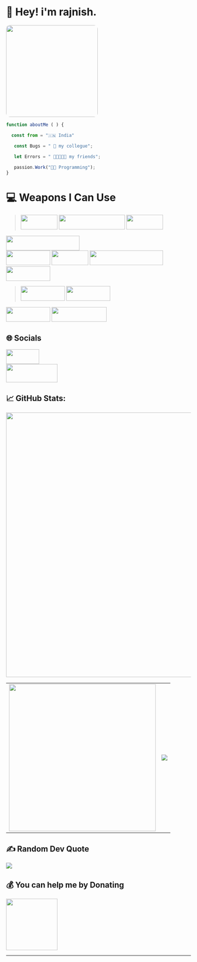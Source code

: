 
# 👋 Hey! i'm  **rajnish**. 
<img width="250px" height="250px" src="https://bit.ly/rajnish-dpc" style="border-radius:10px;">

```js
function aboutMe ( ) {

  const from = "🇮🇳 India"

   const Bugs = " 🐛 my collegue";
   
   let Errors = " 👩🏾‍🤝‍👩🏻 my friends";

   passion.Work("🧑‍💻 Programming");
}
```


# 💻 **Weapons I Can Use**

> <img width="100px" height="40px" src="https://img.shields.io/badge/html5-%23E34F26.svg?style=flat&logo=html5&logoColor=white"> <img width="180px" height="40px" src="https://img.shields.io/badge/markdown-%23000000.svg?style=flat&logo=markdown&logoColor=white">   <img width="100px" height="40px" src="https://img.shields.io/badge/css3-%231572B6.svg?style=flat&logo=css3&logoColor=white" >
<img width="200px" height="40px" src="https://img.shields.io/badge/javascript-%23323330.svg?style=flat&logo=javascript&logoColor=%23F7DF1E" > 
 <br> <img width="120px" height="40px" src="https://img.shields.io/badge/react-%2320232a.svg?style=flat&logo=react&logoColor=%2361DAFB" >
<img width="100px" height="40px" src="https://img.shields.io/badge/vue.js-%2335495e.svg?style=flat&logo=vuedotjs&logoColor=%234FC08D" >
<img width="200px" height="40px" src="https://img.shields.io/badge/github%20pages-121013?style=flat&logo=github&logoColor=white" >
<img width="120px" height="40px" src="https://img.shields.io/badge/node.js-6DA55F?style=flat&logo=node.js&logoColor=white" >

> <img width="120px" height="40px" src="https://img.shields.io/badge/java-%23ED8B00.svg?style=flat&logo=openjdk&logoColor=white" > <img width="120px" height="40px" src="https://img.shields.io/badge/firebase-%23039BE5.svg?style=flat&logo=firebase" >
<img width="120px" height="40px" src="https://img.shields.io/badge/Notion-%23000000.svg?style=flat&logo=notion&logoColor=white" >
<img width="150px" height="40px" src="https://img.shields.io/badge/bitwarden-%23175DDC.svg?style=flat&logo=bitwarden&logoColor=white" >

## 🌐 Socials 

<a href="https://x.com/ik_rajnish"> 
<img src="https://img.shields.io/badge/X-black.svg?logo=x&logoColor=white" width="90px" height="40px">
</a> 
 
 <br>

<a href="https://t.me/devrajnish">
<img src="https://img.shields.io/badge/Telegram-2CA5E0?style=flat-squeare&logo=telegram&logoColor=white" width="140px" height="50px">
</a>


## 📈 GitHub Stats:
<img width="720px" src="https://github-readme-streak-stats.herokuapp.com/?user=dev-rajnish&theme=algolia&hide_border=false">

| | |
|:--:|:--:|
|<img src="https://github-readme-stats.vercel.app/api?username=dev-rajnish&theme=algolia&hide_border=false&include_all_commits=true&count_private=true" width="400px">   |  <img src="https://github-readme-stats.vercel.app/api/top-langs/?username=dev-rajnish&theme=algolia&hide_border=false&include_all_commits=true&count_private=true&layout=compact">  |

## ✍️ Random Dev Quote
![](https://quotes-github-readme.vercel.app/api?type=horizontal&theme=radical)

  ## 💰 You can help me by Donating
  <a href="https://paypal.me/imsanedev">
  <img width="140px" src="https://img.shields.io/badge/PayPal-00457C?style=flate&logo=paypal&logoColor=white">
</a>

-- -- 
